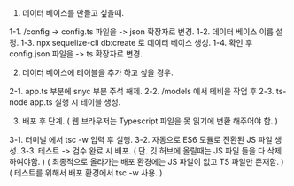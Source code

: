 
1. 데이터 베이스를 만들고 싶을때. 

1-1. /config -> config.ts 파일을 -> json 확장자로 변경.
1-2. 데이터 베이스 이름 설정.
1-3. npx sequelize-cli db:create 로 데이터 베이스 생성.
1-4. 확인 후 config.json 파일을 -> ts 확장자로 변경.


2. 데이터 베이스에 테이블을 추가 하고 싶을 경우. 

2-1. app.ts 부분에 snyc 부분 주석 해제.
2-2. /models 에서 테비을 작업 후 
2-3. ts-node app.ts 실행 시 테이블 생성.


3. 배포 후 단계. 
( 웹 브라우저는 Typescript 파일을 못 읽기에 변환 해주어야 함. )

3-1. 터미널 에서 tsc -w 입력 후 실행.
3-2. 자동으로 ES6 모듈로 전환된 JS 파일 생성.
3-3. 테스트 -> 검수 완료 시 배포.
( 단. 깃 허브에 올릴때는 JS 파일 들을 다 삭제 하여야함. )
( 최종적으로 올라가는 배포 환경에는 JS 파일이 없고 TS 파일만 존재함. )
( 테스트를 위해서 배포 환경에서 tsc -w 사용. )
